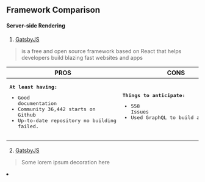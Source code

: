 Framework Comparison
------

#### Server-side Rendering
1. [GatsbyJS](https://google.com)
> is a free and open source framework based on React that helps developers build blazing fast websites and apps

| **PROS**     | **CONS**      |
| ---          | ---           |
| <pre><strong>At least having:</strong><br/><ul><li>Good documentation</li><li>Community 36,442 starts on Github</li><li>Up-to-date repository no building failed.</li></ul></pre> | <pre><strong>Things to anticipate:</strong><br/><ul><li>558 Issues</li><li>Used GraphQL to build application</li></ul></pre> |
  



2. [GatsbyJS](https://google.com)
> Some lorem ipsum decoration here


<li></li>

